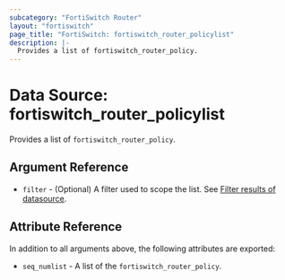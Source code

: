 ```yaml
---
subcategory: "FortiSwitch Router"
layout: "fortiswitch"
page_title: "FortiSwitch: fortiswitch_router_policylist"
description: |-
  Provides a list of fortiswitch_router_policy.
---
```


# Data Source: fortiswitch_router_policylist
Provides a list of `fortiswitch_router_policy`.

## Argument Reference

* `filter` - (Optional) A filter used to scope the list. See [Filter results of datasource](https://registry.terraform.io/providers/fortinetdev/fortiswitch/latest/docs/guides/fgt_filter).

## Attribute Reference

In addition to all arguments above, the following attributes are exported:

* `seq_numlist` -  A list of the `fortiswitch_router_policy`.
